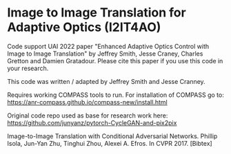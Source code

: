 # Image to Image Translation for Adaptive Optics (I2IT4AO)

Code support UAI 2022 paper "Enhanced Adaptive Optics Control with Image to Image Translation" by Jeffrey Smith, Jesse Craney, Charles Gretton and Damien Gratadour.
Please cite this paper if you use this code in your research.


This code was written / adapted by Jeffrey Smith and Jesse Cranney.


Requires working COMPASS tools to run. For installation of COMPASS go to:
https://anr-compass.github.io/compass-new/install.html

Original code repo used as base for research work here:
https://github.com/junyanz/pytorch-CycleGAN-and-pix2pix

Image-to-Image Translation with Conditional Adversarial Networks.
Phillip Isola, Jun-Yan Zhu, Tinghui Zhou, Alexei A. Efros. In CVPR 2017. [Bibtex]
